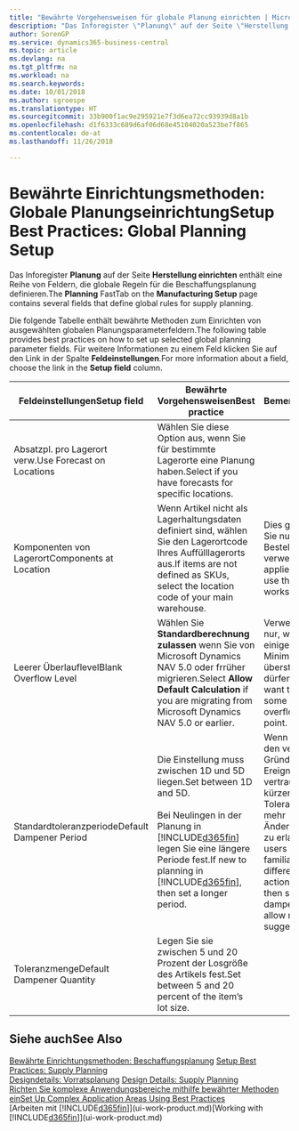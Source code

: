 ```yaml
---
title: "Bewährte Vorgehensweisen für globale Planung einrichten | Microsoft Docs"
description: "Das Inforegister \"Planung\" auf der Seite \"Herstellung einrichten\" enthält eine Reihe von Feldern, die globale Regeln für die Beschaffungsplanung definieren."
author: SorenGP
ms.service: dynamics365-business-central
ms.topic: article
ms.devlang: na
ms.tgt_pltfrm: na
ms.workload: na
ms.search.keywords: 
ms.date: 10/01/2018
ms.author: sgroespe
ms.translationtype: HT
ms.sourcegitcommit: 33b900f1ac9e295921e7f3d6ea72cc93939d8a1b
ms.openlocfilehash: d1f6333c689d6af06d68e45104020a523be7f865
ms.contentlocale: de-at
ms.lasthandoff: 11/26/2018

---
```

# <a name="setup-best-practices-global-planning-setup"></a><span data-ttu-id="8b245-103">Bewährte Einrichtungsmethoden: Globale Planungseinrichtung</span><span class="sxs-lookup"><span data-stu-id="8b245-103">Setup Best Practices: Global Planning Setup</span></span>
<span data-ttu-id="8b245-104">Das Inforegister **Planung** auf der Seite **Herstellung einrichten** enthält eine Reihe von Feldern, die globale Regeln für die Beschaffungsplanung definieren.</span><span class="sxs-lookup"><span data-stu-id="8b245-104">The **Planning** FastTab on the **Manufacturing Setup** page contains several fields that define global rules for supply planning.</span></span>  

 <span data-ttu-id="8b245-105">Die folgende Tabelle enthält bewährte Methoden zum Einrichten von ausgewählten globalen Planungsparameterfeldern.</span><span class="sxs-lookup"><span data-stu-id="8b245-105">The following table provides best practices on how to set up selected global planning parameter fields.</span></span> <span data-ttu-id="8b245-106">Für weitere Informationen zu einem Feld klicken Sie auf den Link in der Spalte **Feldeinstellungen**.</span><span class="sxs-lookup"><span data-stu-id="8b245-106">For more information about a field, choose the link in the **Setup field** column.</span></span>  

|<span data-ttu-id="8b245-107">Feldeinstellungen</span><span class="sxs-lookup"><span data-stu-id="8b245-107">Setup field</span></span>|<span data-ttu-id="8b245-108">Bewährte Vorgehensweisen</span><span class="sxs-lookup"><span data-stu-id="8b245-108">Best practice</span></span>|<span data-ttu-id="8b245-109">Bemerkung</span><span class="sxs-lookup"><span data-stu-id="8b245-109">Comment</span></span>|  
|-----------------|-------------------|-------------|  
|<span data-ttu-id="8b245-110">Absatzpl. pro Lagerort verw.</span><span class="sxs-lookup"><span data-stu-id="8b245-110">Use Forecast on Locations</span></span>|<span data-ttu-id="8b245-111">Wählen Sie diese Option aus, wenn Sie für bestimmte Lagerorte eine Planung haben.</span><span class="sxs-lookup"><span data-stu-id="8b245-111">Select if you have forecasts for specific locations.</span></span>||  
|<span data-ttu-id="8b245-112">Komponenten von Lagerort</span><span class="sxs-lookup"><span data-stu-id="8b245-112">Components at Location</span></span>|<span data-ttu-id="8b245-113">Wenn Artikel nicht als Lagerhaltungsdaten definiert sind, wählen Sie den Lagerortcode Ihres Auffülllagerorts aus.</span><span class="sxs-lookup"><span data-stu-id="8b245-113">If items are not defined as SKUs, select the location code of your main warehouse.</span></span>|<span data-ttu-id="8b245-114">Dies gilt auch, wenn Sie nur den Bestellvorschlag verwenden.</span><span class="sxs-lookup"><span data-stu-id="8b245-114">This also applies if you only use the requisition worksheet.</span></span>|  
|<span data-ttu-id="8b245-115">Leerer Überlauflevel</span><span class="sxs-lookup"><span data-stu-id="8b245-115">Blank Overflow Level</span></span>|<span data-ttu-id="8b245-116">Wählen Sie **Standardberechnung zulassen** wenn Sie von Microsoft Dynamics NAV 5.0 oder frrüher migrieren.</span><span class="sxs-lookup"><span data-stu-id="8b245-116">Select **Allow Default Calculation** if you are migrating from Microsoft Dynamics NAV 5.0 or earlier.</span></span>|<span data-ttu-id="8b245-117">Verwenden Sie dies nur, wenn alle oder einige Artikel den Minimalbestand übersteigen dürfen.</span><span class="sxs-lookup"><span data-stu-id="8b245-117">Use only if you want to allow all or some of your items to overflow the reorder point.</span></span>|  
|<span data-ttu-id="8b245-118">Standardtoleranzperiode</span><span class="sxs-lookup"><span data-stu-id="8b245-118">Default Dampener Period</span></span>|<span data-ttu-id="8b245-119">Die Einstellung muss zwischen 1D und 5D liegen.</span><span class="sxs-lookup"><span data-stu-id="8b245-119">Set between 1D and 5D.</span></span><br /><br /> <span data-ttu-id="8b245-120">Bei Neulingen in der Planung in [!INCLUDE[d365fin](includes/d365fin_md.md)] legen Sie eine längere Periode fest.</span><span class="sxs-lookup"><span data-stu-id="8b245-120">If new to planning in [!INCLUDE[d365fin](includes/d365fin_md.md)], then set a longer period.</span></span>|<span data-ttu-id="8b245-121">Wenn Benutzer mit den verschiedenen Gründen für Ereignismeldungen vertraut sind, dann kürzen Sie die Toleranzperiode, um mehr Änderungsvorschläge zu erlauben.</span><span class="sxs-lookup"><span data-stu-id="8b245-121">When users are more familiar with the different reasons for action messages, then shorten the dampener period to allow more change suggestions.</span></span>|  
|<span data-ttu-id="8b245-122">Toleranzmenge</span><span class="sxs-lookup"><span data-stu-id="8b245-122">Default Dampener Quantity</span></span>|<span data-ttu-id="8b245-123">Legen Sie sie zwischen 5 und 20 Prozent der Losgröße des Artikels fest.</span><span class="sxs-lookup"><span data-stu-id="8b245-123">Set between 5 and 20 percent of the item’s lot size.</span></span>||  

## <a name="see-also"></a><span data-ttu-id="8b245-124">Siehe auch</span><span class="sxs-lookup"><span data-stu-id="8b245-124">See Also</span></span>  
 <span data-ttu-id="8b245-125">[Bewährte Einrichtungsmethoden: Beschaffungsplanung](setup-best-practices-supply-planning.md) </span><span class="sxs-lookup"><span data-stu-id="8b245-125">[Setup Best Practices: Supply Planning](setup-best-practices-supply-planning.md) </span></span>  
 <span data-ttu-id="8b245-126">[Designdetails: Vorratsplanung](design-details-supply-planning.md) </span><span class="sxs-lookup"><span data-stu-id="8b245-126">[Design Details: Supply Planning](design-details-supply-planning.md) </span></span>  
 [<span data-ttu-id="8b245-127">Richten Sie komplexe Anwendungsbereiche mithilfe bewährter Methoden ein</span><span class="sxs-lookup"><span data-stu-id="8b245-127">Set Up Complex Application Areas Using Best Practices</span></span>](set-up-complex-application-areas-using-best-practices.md)  
 <span data-ttu-id="8b245-128">[Arbeiten mit [!INCLUDE[d365fin](includes/d365fin_md.md)]](ui-work-product.md)</span><span class="sxs-lookup"><span data-stu-id="8b245-128">[Working with [!INCLUDE[d365fin](includes/d365fin_md.md)]](ui-work-product.md)</span></span>

